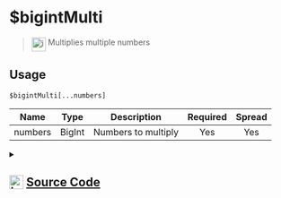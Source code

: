 # $bigintMulti
> <img align="top" src="https://upload.wikimedia.org/wikipedia/commons/thumb/e/e4/Infobox_info_icon.svg/160px-Infobox_info_icon.svg.png?20150409153300" alt="image" width="25" height="auto"> Multiplies multiple numbers
## Usage
```
$bigintMulti[...numbers]
```
| Name | Type | Description | Required | Spread
| :---: | :---: | :---: | :---: | :---: |
numbers | BigInt | Numbers to multiply | Yes | Yes
<details>
<summary>
    
## <img align="top" src="https://cdn4.iconfinder.com/data/icons/iconsimple-logotypes/512/github-512.png" alt="image" width="25" height="auto">  [Source Code](https://github.com/tryforge/ForgeScript-V2/blob/main/src/native/bigintMulti.ts)
    
</summary>
    
```ts
import { ArgType, NativeFunction, Return } from "../structures"

export default new NativeFunction({
    name: "$bigintMulti",
    version: "1.3.0",
    description: "Multiplies multiple numbers",
    brackets: true,
    unwrap: true,
    args: [
        {
            name: "numbers",
            description: "Numbers to multiply",
            rest: true,
            type: ArgType.BigInt,
            required: true,
        },
    ],
    execute(_, [numbers]) {
        return this.success(numbers.reduce((x, y) => x * y))
    },
})

```
    
</details>